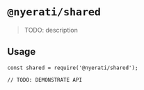 # `@nyerati/shared`

> TODO: description

## Usage

```
const shared = require('@nyerati/shared');

// TODO: DEMONSTRATE API
```
